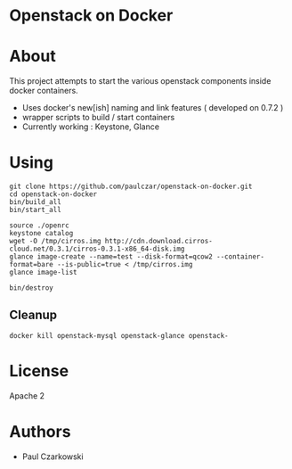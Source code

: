 # Openstack on Docker

# About

This project attempts to start the various openstack components inside docker containers.

* Uses docker's new[ish] naming and link features ( developed on 0.7.2 )
* wrapper scripts to build / start containers
* Currently working : Keystone,  Glance

# Using

```
git clone https://github.com/paulczar/openstack-on-docker.git
cd openstack-on-docker
bin/build_all
bin/start_all

source ./openrc
keystone catalog
wget -O /tmp/cirros.img http://cdn.download.cirros-cloud.net/0.3.1/cirros-0.3.1-x86_64-disk.img
glance image-create --name=test --disk-format=qcow2 --container-format=bare --is-public=true < /tmp/cirros.img
glance image-list

bin/destroy

```

## Cleanup ##

```
docker kill openstack-mysql openstack-glance openstack-
```

# License

Apache 2

# Authors

* Paul Czarkowski
